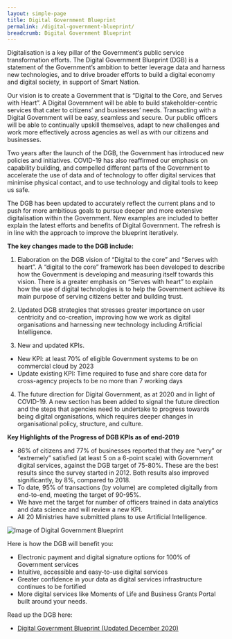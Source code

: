 ```yaml
---
layout: simple-page
title: Digital Government Blueprint
permalink: /digital-government-blueprint/
breadcrumb: Digital Government Blueprint
---
```


Digitalisation is a key pillar of the Government’s public service transformation efforts. The Digital Government Blueprint (DGB) is a statement of the Government’s ambition to better leverage data and harness new technologies, and to drive broader efforts to build a digital economy and digital society, in support of Smart Nation.

Our vision is to create a Government that is “Digital to the Core, and Serves with Heart”. A Digital Government will be able to build stakeholder-centric services that cater to citizens’ and businesses’ needs. Transacting with a Digital Government will be easy, seamless and secure. Our public officers will be able to continually upskill themselves, adapt to new challenges and work more effectively across agencies as well as with our citizens and businesses.

Two years after the launch of the DGB, the Government has introduced new policies and initiatives. COVID-19 has also reaffirmed our emphasis on capability building, and compelled different parts of the Government to accelerate the use of data and of technology to offer digital services that minimise physical contact, and to use technology and digital tools to keep us safe.

The DGB has been updated to accurately reflect the current plans and to push for more ambitious goals to pursue deeper and more extensive digitalisation within the Government. New examples are included to better explain the latest efforts and benefits of Digital Government. The refresh is in line with the approach to improve the blueprint iteratively.

**The key changes made to the DGB include:**

1. Elaboration on the DGB vision of “Digital to the core” and “Serves with heart”. A “digital to the core” framework has been developed to describe how the Government is developing and measuring itself towards this vision. There is a greater emphasis on “Serves with heart” to explain how the use of digital technologies is to help the Government achieve its main purpose of serving citizens better and building trust.

2. Updated DGB strategies that stresses greater importance on user centricity and co-creation, improving how we work as digital organisations and harnessing new technology including Artificial Intelligence.

3. New and updated KPIs.

  - New KPI: at least 70% of eligible Government systems to be on commercial cloud by 2023
  - Update existing KPI: Time required to fuse and share core data for cross-agency projects to be no more than 7 working days

4. The future direction for Digital Government, as at 2020 and in light of COVID-19. A new section has been added to signal the future direction and the steps that agencies need to undertake to progress towards being digital organisations, which requires deeper changes in organisational policy, structure, and culture.

**Key Highlights of the Progress of DGB KPIs as of end-2019**

  - 86% of citizens and 77% of businesses reported that they are “very” or “extremely” satisfied (at least 5 on a 6-point scale)    with Government digital services, against the DGB target of 75-80%. These are the best results since the survey started in      2012. Both results also improved significantly, by 8%, compared to 2018.
  - To date, 95% of transactions (by volume) are completed digitally from end-to-end, meeting the target of 90-95%.
  - We have met the target for number of officers trained in data analytics and data science and will review a new KPI.
  - All 20 Ministries have submitted plans to use Artificial Intelligence.  

![Image of Digital Government Blueprint]({{site.baseurl}}/images/digital-transformation/Digital_Government_Aug21.jpeg)

Here is how the DGB will benefit you: 
- Electronic payment and digital signature options for 100% of Government services
- Intuitive, accessible and easy-to-use digital services
- Greater confidence in your data as digital services infrastructure continues to be fortified
- More digital services like Moments of Life and Business Grants Portal built around your needs.


Read up the DGB here:
- [Digital Government Blueprint (Updated December 2020)](/files/media/corporate-publications/dgb-public-document_30dec20.pdf)
